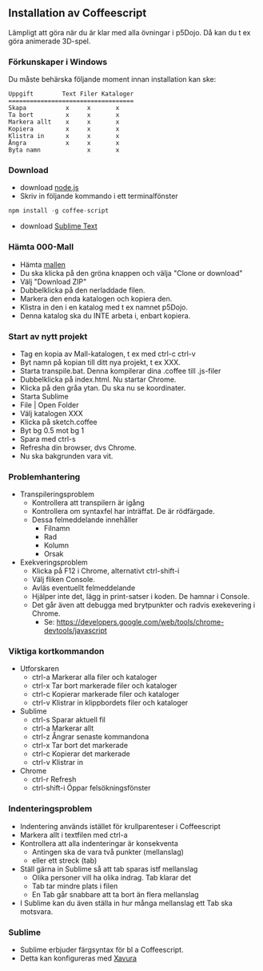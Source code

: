 ## Installation av Coffeescript

Lämpligt att göra när du är klar med alla övningar i p5Dojo.
Då kan du t ex göra animerade 3D-spel.

### Förkunskaper i Windows

Du måste behärska följande moment innan installation kan ske:

```    
Uppgift        Text Filer Kataloger
===================================
Skapa           x     x       x
Ta bort         x     x       x
Markera allt    x     x       x
Kopiera         x     x       x
Klistra in      x     x       x
Ångra           x     x       x
Byta namn             x       x
```    

### Download 

- download [node.js](https://nodejs.org/en/download)
- Skriv in följande kommando i ett terminalfönster
```javascript
npm install -g coffee-script
```
- download [Sublime Text](https://www.sublimetext.com/3)

### Hämta 000-Mall

* Hämta [mallen](https://github.com/ChristerNilsson/000-Mall)
* Du ska klicka på den gröna knappen och välja "Clone or download"
* Välj "Download ZIP"
* Dubbelklicka på den nerladdade filen.
* Markera den enda katalogen och kopiera den.
* Klistra in den i en katalog med t ex namnet p5Dojo.
* Denna katalog ska du INTE arbeta i, enbart kopiera.

### Start av nytt projekt 

* Tag en kopia av Mall-katalogen, t ex med ctrl-c ctrl-v
* Byt namn på kopian till ditt nya projekt, t ex XXX.
* Starta transpile.bat. Denna kompilerar dina .coffee till .js-filer
* Dubbelklicka på index.html. Nu startar Chrome.
* Klicka på den gråa ytan. Du ska nu se koordinater.
* Starta Sublime
* File | Open Folder 
* Välj katalogen XXX
* Klicka på sketch.coffee
* Byt bg 0.5 mot bg 1
* Spara med ctrl-s
* Refresha din browser, dvs Chrome.
* Nu ska bakgrunden vara vit.

### Problemhantering

* Transpileringsproblem
  * Kontrollera att transpilern är igång
  * Kontrollera om syntaxfel har inträffat. De är rödfärgade.
  * Dessa felmeddelande innehåller
    * Filnamn
    * Rad
    * Kolumn
    * Orsak
* Exekveringsproblem
  * Klicka på F12 i Chrome, alternativt ctrl-shift-i
  * Välj fliken Console.
  * Avläs eventuellt felmeddelande
  * Hjälper inte det, lägg in print-satser i koden. De hamnar i Console.
  * Det går även att debugga med brytpunkter och radvis exekevering i Chrome. 
    * Se: https://developers.google.com/web/tools/chrome-devtools/javascript

### Viktiga kortkommandon

* Utforskaren
  * ctrl-a Markerar alla filer och kataloger
  * ctrl-x Tar bort markerade filer och kataloger
  * ctrl-c Kopierar markerade filer och kataloger
  * ctrl-v Klistrar in klippbordets filer och kataloger
* Sublime
  * ctrl-s Sparar aktuell fil
  * ctrl-a Markerar allt
  * ctrl-z Ångrar senaste kommandona
  * ctrl-x Tar bort det markerade
  * ctrl-c Kopierar det markerade
  * ctrl-v Klistrar in
* Chrome
  * ctrl-r Refresh
  * ctrl-shift-i Öppar felsökningsfönster

### Indenteringsproblem

* Indentering används istället för krullparenteser i Coffeescript
* Markera allt i textfilen med ctrl-a
* Kontrollera att alla indenteringar är konsekventa
  * Antingen ska de vara två punkter (mellanslag) 
  * eller ett streck (tab)
* Ställ gärna in Sublime så att tab sparas istf mellanslag
  * Olika personer vill ha olika indrag. Tab klarar det
  * Tab tar mindre plats i filen
  * En Tab går snabbare att ta bort än flera mellanslag
* I Sublime kan du även ställa in hur många mellanslag ett Tab ska motsvara.

### Sublime

* Sublime erbjuder färgsyntax för bl a Coffeescript.
* Detta kan konfigureras med [Xavura](https://github.com/Xavura/CoffeeScript-Sublime-Plugin)
